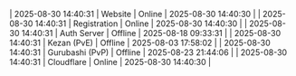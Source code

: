 | 2025-08-30 14:40:31 | Website | Online | 2025-08-30 14:40:30 |
| 2025-08-30 14:40:31 | Registration | Online | 2025-08-30 14:40:30 |
| 2025-08-30 14:40:31 | Auth Server | Offline | 2025-08-18 09:33:31 |
| 2025-08-30 14:40:31 | Kezan (PvE) | Offline | 2025-08-03 17:58:02 |
| 2025-08-30 14:40:31 | Gurubashi (PvP) | Offline | 2025-08-23 21:44:06 |
| 2025-08-30 14:40:31 | Cloudflare | Online | 2025-08-30 14:40:30 |
